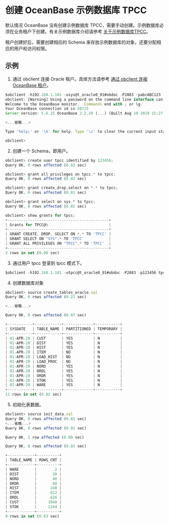创建 OceanBase 示例数据库 TPCC 
============================================



默认情况 OceanBase 没有创建示例数据库 TPCC，需要手动创建。示例数据库必须在业务租户下创建。有关示例数据库介绍请参考 [关于示例数据库TPCC](/zh-CN/8.developer-guide-oracle-mode/1.preface-1/4.about-the-sample-database-tpcc-1.md)。 

租户创建好后，需要创建相应的 Schema 来存放示例数据库的对象，还要分配相应的用户和访问权限。

示例 
-----------

1. 通过 obclient 连接 Oracle 租户。具体方法请参考 [通过 obclient 连接 OceanBase 租户](/zh-CN/8.developer-guide-oracle-mode/2.connect-to-the-oceanbase-database-1/1.connect-to-an-oceanbase-tenant-by-using-obclient-1.md)。




```javascript
$obclient -h192.168.1.101 -usys@t_oracle0_91#obdoc -P2883 -pabcABC123  sys
obclient: [Warning] Using a password on the command line interface can be insecure.
Welcome to the OceanBase monitor.  Commands end with ; or \g.
Your OceanBase connection id is 58725
Server version: 5.6.25 OceanBase 2.2.20 (...) (Built Aug 10 2019 15:27:33)

<...省略...>

Type 'help;' or '\h' for help. Type '\c' to clear the current input statement.

obclient>
```



2. 创建一个 Schema，即用户。

   




```javascript
obclient> create user tpcc identified by 123456;
Query OK, 0 rows affected (0.02 sec)

obclient> grant all privileges on tpcc.* to tpcc;
Query OK, 0 rows affected (0.02 sec)

obclient> grant create,drop,select on *.* to tpcc;
Query OK, 0 rows affected (0.01 sec)

obclient> grant select on sys.* to tpcc;
Query OK, 0 rows affected (0.02 sec)

obclient> show grants for tpcc;
+---------------------------------------------+
| Grants for TPCC@%                           |
+---------------------------------------------+
| GRANT CREATE, DROP, SELECT ON *.* TO 'TPCC' |
| GRANT SELECT ON "SYS".* TO 'TPCC'           |
| GRANT ALL PRIVILEGES ON "TPCC".* TO 'TPCC'  |
+---------------------------------------------+
3 rows in set (0.00 sec)
```



3. 通过用户 tpcc 登录到 tpcc 模式下。

   




```javascript
$obclient -h192.168.1.101 -utpcc@t_oracle0_91#obdoc -P2883 -p123456 tpcc
```



4. 创建数据库对象

   




```javascript
obclient> source create_tables_oracle.sql
Query OK, 0 rows affected (0.21 sec)

<...省略...>

Query OK, 0 rows affected (0.07 sec)

+-----------+------------+-------------+-----------+
| SYSDATE   | TABLE_NAME | PARTITIONED | TEMPORARY |
+-----------+------------+-------------+-----------+
| 01-APR-20 | CUST       | YES         | N         |
| 01-APR-20 | DIST       | YES         | N         |
| 01-APR-20 | HIST       | YES         | N         |
| 01-APR-20 | ITEM       | NO          | N         |
| 01-APR-20 | LOAD_HIST  | NO          | N         |
| 01-APR-20 | LOAD_PROC  | NO          | N         |
| 01-APR-20 | NORD       | YES         | N         |
| 01-APR-20 | ORDL       | YES         | N         |
| 01-APR-20 | ORDR       | YES         | N         |
| 01-APR-20 | STOK       | YES         | N         |
| 01-APR-20 | WARE       | YES         | N         |
+-----------+------------+-------------+-----------+
11 rows in set (0.02 sec)
```



5. 初始化表数据。

```javascript
obclient> source init_data.sql
Query OK, 0 rows affected (0.01 sec)
<...省略...>
Query OK, 0 rows affected (0.01 sec)

Query OK, 1 row affected (0.00 sec)

Query OK, 0 rows affected (0.03 sec)

+------------+----------+
| TABLE_NAME | ROWS_CNT |
+------------+----------+
| WARE       |        2 |
| DIST       |       20 |
| NORD       |       40 |
| ORDR       |       60 |
| HIST       |      240 |
| ITEM       |      622 |
| ORDL       |      626 |
| CUST       |     1040 |
| STOK       |     1244 |
+------------+----------+
9 rows in set (0.03 sec)
```


